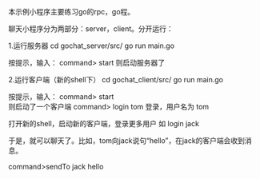 
本示例小程序主要练习go的rpc，go程。

聊天小程序分为两部分：server，client。分开运行：

1.运行服务器
  cd gochat_server/src/ 
  go run main.go
  
  按提示，输入：
  command> start
  则启动服务器了

2.运行客户端（新的shell下）
  cd gochat_client/src/ 
  go run main.go

  按提示，输入：
  command> start  
  则启动了一个客户端
  command> login tom
  登录，用户名为 tom
  
  打开新的shell，启动新的客户端，登录更多用户
  如 login jack
  
  于是，就可以聊天了。比如，tom向jack说句“hello”，在jack的客户端会收到消息。
  
  command>sendTo jack hello
  


  
  